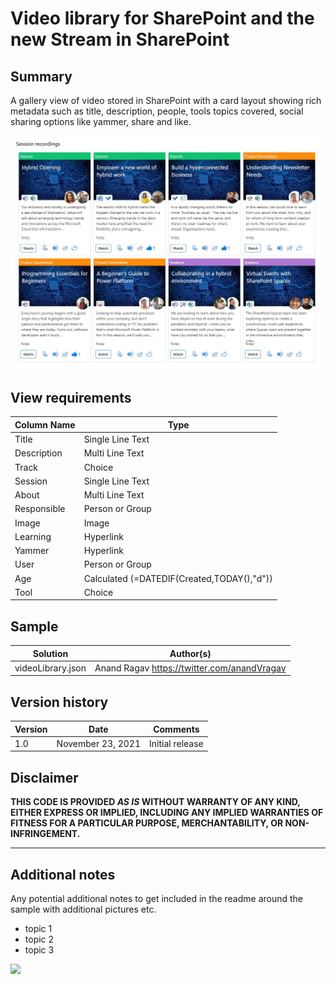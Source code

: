 # Video library for SharePoint and the new Stream in SharePoint

## Summary
A gallery view of video stored in SharePoint with a card layout showing rich metadata such as title, description, people, tools topics covered, social sharing options like yammer, share and like.

![screenshot of the sample](./assets/VideoLibrary.jpeg)

## View requirements

Column Name   |Type
--------------|--------------
Title         | Single Line Text
Description   | Multi Line Text
Track         | Choice
Session       | Single Line Text
About         | Multi Line Text
Responsible   | Person or Group
Image         | Image
Learning      | Hyperlink
Yammer        | Hyperlink
User          | Person or Group
Age           | Calculated (=DATEDIF(Created,TODAY(),"d"))
Tool          | Choice

## Sample

Solution|Author(s)
--------|---------
videoLibrary.json | Anand Ragav https://twitter.com/anandVragav 

## Version history

Version|Date|Comments
-------|----|--------
1.0|November 23, 2021|Initial release

## Disclaimer
**THIS CODE IS PROVIDED *AS IS* WITHOUT WARRANTY OF ANY KIND, EITHER EXPRESS OR IMPLIED, INCLUDING ANY IMPLIED WARRANTIES OF FITNESS FOR A PARTICULAR PURPOSE, MERCHANTABILITY, OR NON-INFRINGEMENT.**

---

## Additional notes
Any potential additional notes to get included in the readme around the sample with additional pictures etc.

- topic 1
- topic 2
- topic 3

<img src="https://telemetry.sharepointpnp.com/sp-dev-list-formatting/view-samples/readme-template" />